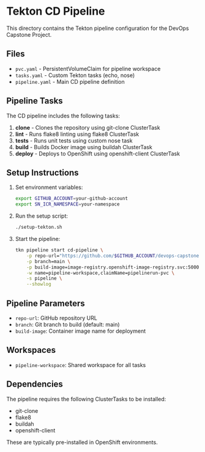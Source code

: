 # Tekton CD Pipeline

This directory contains the Tekton pipeline configuration for the DevOps Capstone Project.

## Files

- `pvc.yaml` - PersistentVolumeClaim for pipeline workspace
- `tasks.yaml` - Custom Tekton tasks (echo, nose)
- `pipeline.yaml` - Main CD pipeline definition

## Pipeline Tasks

The CD pipeline includes the following tasks:

1. **clone** - Clones the repository using git-clone ClusterTask
2. **lint** - Runs flake8 linting using flake8 ClusterTask
3. **tests** - Runs unit tests using custom nose task
4. **build** - Builds Docker image using buildah ClusterTask
5. **deploy** - Deploys to OpenShift using openshift-client ClusterTask

## Setup Instructions

1. Set environment variables:
   ```bash
   export GITHUB_ACCOUNT=your-github-account
   export SN_ICR_NAMESPACE=your-namespace
   ```

2. Run the setup script:
   ```bash
   ./setup-tekton.sh
   ```

3. Start the pipeline:
   ```bash
   tkn pipeline start cd-pipeline \
       -p repo-url="https://github.com/$GITHUB_ACCOUNT/devops-capstone-project.git" \
       -p branch=main \
       -p build-image=image-registry.openshift-image-registry.svc:5000/$SN_ICR_NAMESPACE/accounts:1 \
       -w name=pipeline-workspace,claimName=pipelinerun-pvc \
       -s pipeline \
       --showlog
   ```

## Pipeline Parameters

- `repo-url`: GitHub repository URL
- `branch`: Git branch to build (default: main)
- `build-image`: Container image name for deployment

## Workspaces

- `pipeline-workspace`: Shared workspace for all tasks

## Dependencies

The pipeline requires the following ClusterTasks to be installed:
- git-clone
- flake8
- buildah
- openshift-client

These are typically pre-installed in OpenShift environments.

